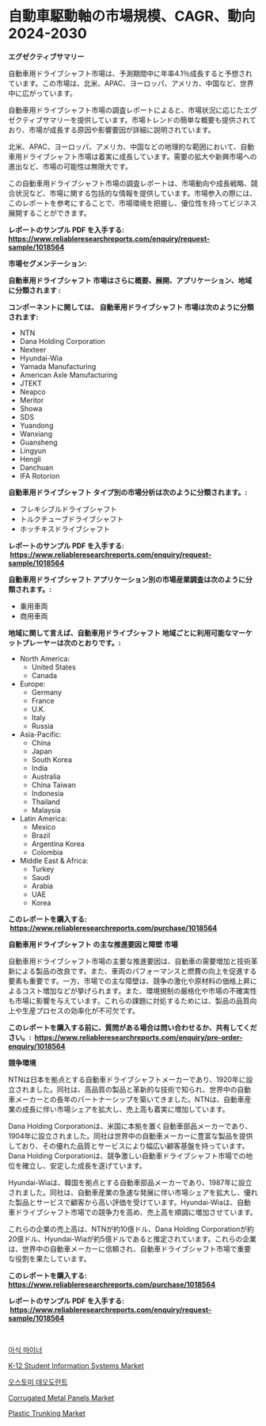 <p><h1>自動車駆動軸の市場規模、CAGR、動向 2024-2030</h1></p><p><strong>エグゼクティブサマリー</strong></p>
<p><p>自動車用ドライブシャフト市場は、予測期間中に年率4.1％成長すると予想されています。この市場は、北米、APAC、ヨーロッパ、アメリカ、中国など、世界中に広がっています。</p><p>自動車用ドライブシャフト市場の調査レポートによると、市場状況に応じたエグゼクティブサマリーを提供しています。市場トレンドの簡単な概要も提供されており、市場が成長する原因や影響要因が詳細に説明されています。</p><p>北米、APAC、ヨーロッパ、アメリカ、中国などの地理的な範囲において、自動車用ドライブシャフト市場は着実に成長しています。需要の拡大や新興市場への進出など、市場の可能性は無限大です。</p><p>この自動車用ドライブシャフト市場の調査レポートは、市場動向や成長戦略、競合状況など、市場に関する包括的な情報を提供しています。市場参入の際には、このレポートを参考にすることで、市場環境を把握し、優位性を持ってビジネス展開することができます。</p></p>
<p><strong>レポートのサンプル PDF を入手する: <a href="https://www.reliableresearchreports.com/enquiry/request-sample/1018564">https://www.reliableresearchreports.com/enquiry/request-sample/1018564</a></strong></p>
<p><strong>市場セグメンテーション:</strong></p>
<p><strong> 自動車用ドライブシャフト 市場はさらに概要、展開、アプリケーション、地域に分類されます :</strong></p>
<p><strong>コンポーネントに関しては、 自動車用ドライブシャフト 市場は次のように分類されます: &nbsp;</strong></p>
<p><ul><li>NTN</li><li>Dana Holding Corporation</li><li>Nexteer</li><li>Hyundai-Wia</li><li>Yamada Manufacturing</li><li>American Axle Manufacturing</li><li>JTEKT</li><li>Neapco</li><li>Meritor</li><li>Showa</li><li>SDS</li><li>Yuandong</li><li>Wanxiang</li><li>Guansheng</li><li>Lingyun</li><li>Hengli</li><li>Danchuan</li><li>IFA Rotorion</li></ul></p>
<p><strong> 自動車用ドライブシャフト タイプ別の市場分析は次のように分類されます。:</strong></p>
<p><ul><li>フレキシブルドライブシャフト</li><li>トルクチューブドライブシャフト</li><li>ホッチキスドライブシャフト</li></ul></p>
<p><strong>レポートのサンプル PDF を入手する: &nbsp;<a href="https://www.reliableresearchreports.com/enquiry/request-sample/1018564">https://www.reliableresearchreports.com/enquiry/request-sample/1018564</a></strong></p>
<p><strong> 自動車用ドライブシャフト アプリケーション別の市場産業調査は次のように分類されます。:</strong></p>
<p><ul><li>乗用車両</li><li>商用車両</li></ul></p>
<p><strong>地域に関して言えば、自動車用ドライブシャフト 地域ごとに利用可能なマーケットプレーヤーは次のとおりです。:</strong></p>
<p><ul>
    <li>
        North America:
        <ul>
            <li>United States</li>
            <li>Canada</li>
        </ul>
    </li>
    <li>
        Europe:
        <ul>
            <li>Germany</li>
            <li>France</li>
            <li>U.K.</li>
            <li>Italy</li>
            <li>Russia</li>
        </ul>
    </li>
    <li>
        Asia-Pacific:
        <ul>
            <li>China</li>
            <li>Japan</li>
            <li>South Korea</li>
            <li>India</li>
            <li>Australia</li>
            <li>China Taiwan</li>
            <li>Indonesia</li>
            <li>Thailand</li>
            <li>Malaysia</li>
        </ul>
    </li>
    <li>
        Latin America:
        <ul>
            <li>Mexico</li>
            <li>Brazil</li>
            <li>Argentina Korea</li>
            <li>Colombia</li>
        </ul>
    </li>
    <li>
        Middle East & Africa:
        <ul>
            <li>Turkey</li>
            <li>Saudi</li>
            <li>Arabia</li>
            <li>UAE</li>
            <li>Korea</li>
        </ul>
    </li>
    </ul></p>
<p><strong>このレポートを購入する: &nbsp;<a href="https://www.reliableresearchreports.com/purchase/1018564">https://www.reliableresearchreports.com/purchase/1018564</a></strong></p>
<p><strong>自動車用ドライブシャフト の主な推進要因と障壁 市場</strong></p>
<p><p>自動車用ドライブシャフト市場の主要な推進要因は、自動車の需要増加と技術革新による製品の改良です。また、車両のパフォーマンスと燃費の向上を促進する要素も重要です。一方、市場での主な障壁は、競争の激化や原材料の価格上昇によるコスト増加などが挙げられます。また、環境規制の厳格化や市場の不確実性も市場に影響を与えています。これらの課題に対処するためには、製品の品質向上や生産プロセスの効率化が不可欠です。</p></p>
<p><strong>このレポートを購入する前に、質問がある場合は問い合わせるか、共有してください。:&nbsp; <a href="https://www.reliableresearchreports.com/enquiry/pre-order-enquiry/1018564">https://www.reliableresearchreports.com/enquiry/pre-order-enquiry/1018564</a></strong></p>
<p><strong>競争環境</strong></p>
<p><p>NTNは日本を拠点とする自動車ドライブシャフトメーカーであり、1920年に設立されました。同社は、高品質の製品と革新的な技術で知られ、世界中の自動車メーカーとの長年のパートナーシップを築いてきました。NTNは、自動車産業の成長に伴い市場シェアを拡大し、売上高も着実に増加しています。</p><p>Dana Holding Corporationは、米国に本拠を置く自動車部品メーカーであり、1904年に設立されました。同社は世界中の自動車メーカーに豊富な製品を提供しており、その優れた品質とサービスにより幅広い顧客基盤を持っています。Dana Holding Corporationは、競争激しい自動車ドライブシャフト市場での地位を確立し、安定した成長を遂げています。</p><p>Hyundai-Wiaは、韓国を拠点とする自動車部品メーカーであり、1987年に設立されました。同社は、自動車産業の急速な発展に伴い市場シェアを拡大し、優れた製品とサービスで顧客から高い評価を受けています。Hyundai-Wiaは、自動車ドライブシャフト市場での競争力を高め、売上高を順調に増加させています。</p><p>これらの企業の売上高は、NTNが約10億ドル、Dana Holding Corporationが約20億ドル、Hyundai-Wiaが約5億ドルであると推定されています。これらの企業は、世界中の自動車メーカーに信頼され、自動車ドライブシャフト市場で重要な役割を果たしています。</p></p>
<p><strong>このレポートを購入する: &nbsp; <a href="https://www.reliableresearchreports.com/purchase/1018564">https://www.reliableresearchreports.com/purchase/1018564</a></strong></p>
<p><strong>レポートのサンプル PDF を入手する: &nbsp;<a href="https://www.reliableresearchreports.com/enquiry/request-sample/1018564">https://www.reliableresearchreports.com/enquiry/request-sample/1018564</a></strong><strong></strong></p>
<p>&nbsp;</p>
<p><p><a href="https://medium.com/@stanleylyittle554467/asic-%EA%B4%91%EB%B6%80-%EC%8B%9C%EC%9E%A5-%EC%9C%A0%ED%98%95-%EC%9D%91%EC%9A%A9-%EB%B0%8F-%EC%A7%80%EB%A6%AC%EC%97%90-%EB%8C%80%ED%95%9C-%ED%8F%AC%EA%B4%84%EC%A0%81-%ED%8F%89%EA%B0%80-79eb1091b0d7">아식 마이너</a></p><p><a href="https://issuu.com/reportprime-2/docs/k-12-student-information-systems-market-size-2030.">K-12 Student Information Systems Market</a></p><p><a href="https://medium.com/@conradkirrlin76575/%EC%98%A4%EC%8A%A4%ED%8A%B8%EB%A1%9C%EB%AF%B8-%ED%83%88%EC%97%BC-%EC%A6%9D%EA%B1%B0-%EC%8B%9C%EC%9E%A5%EA%B7%9C%EB%AA%A8-cagr-2024-2030%EB%85%84-%ED%8A%B8%EB%A0%8C%EB%93%9C-312a6e9ce962">오스토미 데오도란트</a></p><p><a href="https://github.com/vimar16th/Market-Research-Report-List-3/blob/main/corrugated-metal-panels-market.md">Corrugated Metal Panels Market</a></p><p><a href="https://github.com/luckyshygirl/Market-Research-Report-List-3/blob/main/plastic-trunking-market.md">Plastic Trunking Market</a></p></p>
